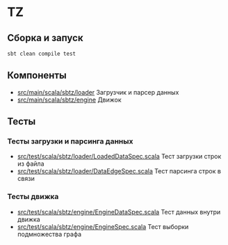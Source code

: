 # TZ
## Сборка и запуск
```sbt
sbt clean compile test
```

## Компоненты
- [src/main/scala/sbtz/loader](src/main/scala/sbtz/loader) Загрузчик и парсер данных
- [src/main/scala/sbtz/engine](src/main/scala/sbtz/engine) Движок

## Тесты
### Тесты загрузки и парсинга данных
- [src/test/scala/sbtz/loader/LoadedDataSpec.scala](src/test/scala/sbtz/loader/LoadedDataSpec.scala) Тест загрузки строк из файла
- [src/test/scala/sbtz/loader/DataEdgeSpec.scala](src/test/scala/sbtz/loader/DataEdgeSpec.scala) Тест парсинга строк в связи

### Тесты движка
- [src/test/scala/sbtz/engine/EngineDataSpec.scala](src/test/scala/sbtz/engine/EngineDataSpec.scala) Тест данных внутри движка
- [src/test/scala/sbtz/engine/EngineSpec.scala](src/test/scala/sbtz/engine/EngineSpec.scala) Тест выборки подмножества графа
